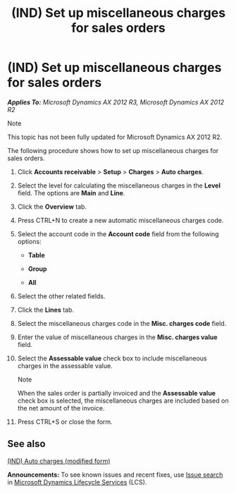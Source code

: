 ﻿---
title: (IND) Set up miscellaneous charges for sales orders
TOCTitle: (IND) Set up miscellaneous charges for sales orders
ms:assetid: b7fb2e01-f04e-4f0d-b6de-2d211968e4db
ms:mtpsurl: https://technet.microsoft.com/en-us/library/JJ664832(v=AX.60)
ms:contentKeyID: 49386162
ms.date: 04/18/2014
mtps_version: v=AX.60
---

# (IND) Set up miscellaneous charges for sales orders 


_**Applies To:** Microsoft Dynamics AX 2012 R3, Microsoft Dynamics AX 2012 R2_


> [!NOTE]
> <P>This topic has not been fully updated for Microsoft Dynamics AX 2012 R2.</P>



The following procedure shows how to set up miscellaneous charges for sales orders.

1.  Click **Accounts receivable** \> **Setup** \> **Charges** \> **Auto charges**.

2.  Select the level for calculating the miscellaneous charges in the **Level** field. The options are **Main** and **Line**.

3.  Click the **Overview** tab.

4.  Press CTRL+N to create a new automatic miscellaneous charges code.

5.  Select the account code in the **Account code** field from the following options:
    
      - **Table**
    
      - **Group**
    
      - **All**

6.  Select the other related fields.

7.  Click the **Lines** tab.

8.  Select the miscellaneous charges code in the **Misc. charges code** field.

9.  Enter the value of miscellaneous charges in the **Misc. charges value** field.

10. Select the **Assessable value** check box to include miscellaneous charges in the assessable value.
    

    > [!NOTE]
    > <P>When the sales order is partially invoiced and the <STRONG>Assessable value</STRONG> check box is selected, the miscellaneous charges are included based on the net amount of the invoice.</P>



11. Press CTRL+S or close the form.

## See also

[(IND) Auto charges (modified form)](https://technet.microsoft.com/en-us/library/jj664811\(v=ax.60\))

  
**Announcements:** To see known issues and recent fixes, use [Issue search](http://go.microsoft.com/fwlink/?linkid=389258) in [Microsoft Dynamics Lifecycle Services](http://go.microsoft.com/fwlink/?linkid=306505) (LCS).

